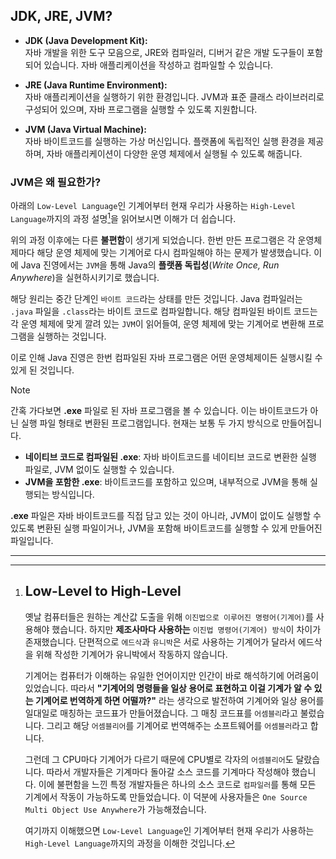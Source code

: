 ## JDK, JRE, JVM?

- **JDK (Java Development Kit):**  
    자바 개발을 위한 도구 모음으로, JRE와 컴파일러, 디버거 같은 개발 도구들이 포함되어 있습니다. 자바 애플리케이션을 작성하고 컴파일할 수 있습니다.
    
- **JRE (Java Runtime Environment):**  
    자바 애플리케이션을 실행하기 위한 환경입니다. JVM과 표준 클래스 라이브러리로 구성되어 있으며, 자바 프로그램을 실행할 수 있도록 지원합니다.
    
- **JVM (Java Virtual Machine):**  
    자바 바이트코드를 실행하는 가상 머신입니다. 플랫폼에 독립적인 실행 환경을 제공하며, 자바 애플리케이션이 다양한 운영 체제에서 실행될 수 있도록 해줍니다.


### JVM은 왜 필요한가?

아래의 `Low-Level Language`인 기계어부터 현재 우리가 사용하는 `High-Level Language`까지의 과정 설명[^1]을 읽어보시면 이해가 더 쉽습니다. 

위의 과정 이후에는 다른 **불편함**이 생기게 되었습니다. 한번 만든 프로그램은 각 운영체제마다 해당 운영 체제에 맞는 기계어로 다시 컴파일해야 하는 문제가 발생했습니다.
이에 Java 진영에서는 `JVM`을 통해 Java의 **플랫폼 독립성**(*Write Once, Run Anywhere*)을 실현하시키기로 했습니다.

해당 원리는 중간 단계인 `바이트 코드`라는 상태를 만든 것입니다. Java 컴파일러는 `.java` 파일을 `.class`라는 바이트 코드로 컴파일합니다. 해당 컴파일된 바이트 코드는 각 운영 체제에 맞게 깔려 있는 `JVM`이 읽어들여, 운영 체제에 맞는 기계어로 변환해 프로그램을 실행하는 것입니다.

이로 인해 Java 진영은 한번 컴파일된 자바 프로그램은 어떤 운영체제이든 실행시킬 수 있게 된 것입니다.

>[!note]
>간혹 가다보면 **.exe** 파일로 된 자바 프로그램을 볼 수 있습니다. 이는 바이트코드가 아닌 실행 파일 형태로 변환된 프로그램입니다. 현재는 보통 두 가지 방식으로 만들어집니다.
>- **네이티브 코드로 컴파일된 .exe**: 자바 바이트코드를 네이티브 코드로 변환한 실행 파일로, JVM 없이도 실행할 수 있습니다.
>- **JVM을 포함한 .exe**: 바이트코드를 포함하고 있으며, 내부적으로 JVM을 통해 실행되는 방식입니다.
>
>**.exe** 파일은 자바 바이트코드를 직접 담고 있는 것이 아니라, JVM이 없이도 실행할 수 있도록 변환된 실행 파일이거나, JVM을 포함해 바이트코드를 실행할 수 있게 만들어진 파일입니다.

---

[^1]: # Low-Level to High-Level
	
	옛날 컴퓨터들은 원하는 계산값 도출을 위해 `이진법으로 이루어진 명령어(기계어)`를 사용해야 했습니다. 하지만 **제조사마다 사용하는** `이진법 명령어(기계어) 방식`이 차이가 존재했습니다. 
	단편적으로 `에드삭`과 `유니박`은 서로 사용하는 기계어가 달라서 에드삭을 위해 작성한 기계어가 유니박에서 작동하지  않습니다. 
	
	기계어는 컴퓨터가 이해하는 유일한 언어이지만 인간이 바로 해석하기에 어려움이 있었습니다. 따라서 **"기계어의 명령들을 일상 용어로 표현하고 이걸 기계가 알 수 있는 기계어로 번역하게 하면 어떨까?"** 라는 생각으로 발전하여 기계어와 일상 용어를 일대일로 매칭하는 코드표가 만들어졌습니다. 그 매칭 코드표를 `어셈블리`라고 불렀습니다. 그리고 해당 `어셈블리어`를 기계어로 번역해주는 소프트웨어를 `어셈블러`라고 합니다.
	
	그런데 그 CPU마다 기계어가 다르기 때문에 CPU별로 각자의 `어셈블리어`도 달랐습니다. 따라서 개발자들은 기계마다 돌아갈 소스 코드를 기계마다 작성해야 했습니다. 
	이에 불편함을 느낀 특정 개발자들은 하나의 소스 코드로 `컴파일러`를 통해 모든 기계에서 작동이 가능하도록 만들었습니다. 이 덕분에 사용자들은 `One Source Multi Object Use Anywhere`가 가능해졌습니다. 
	
	여기까지 이해했으면 `Low-Level Language`인 기계어부터 현재 우리가 사용하는 `High-Level Language`까지의 과정을 이해한 것입니다. 
